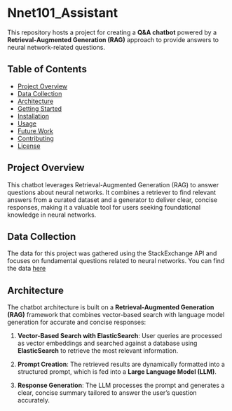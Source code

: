# Nnet101_Assistant

This repository hosts a project for creating a **Q&A chatbot** powered by a **Retrieval-Augmented Generation (RAG)** approach to provide answers to neural network-related questions.

## Table of Contents

- [Project Overview](#project-overview)
- [Data Collection](#data-collection)
- [Architecture](#architecture)
- [Getting Started](#getting-started)
- [Installation](#installation)
- [Usage](#usage)
- [Future Work](#future-work)
- [Contributing](#contributing)
- [License](#license)


## Project Overview
This chatbot leverages Retrieval-Augmented Generation (RAG) to answer questions about neural networks. It combines a retriever to find relevant answers from a curated dataset and a generator to deliver clear, concise responses, making it a valuable tool for users seeking foundational knowledge in neural networks.

## Data Collection
The data for this project was gathered using the StackExchange API and focuses on fundamental questions related to neural networks.
You can find the data [here](https://github.com/hariprasath-v/Nnet101_Assistant/blob/main/data/Stackoverflow_data(neural_networks_stats)_pre_processed_Gemini_LLM.csv)

## Architecture
The chatbot architecture is built on a **Retrieval-Augmented Generation (RAG)** framework that combines vector-based search with language model generation for accurate and concise responses:

1. **Vector-Based Search with ElasticSearch**: User queries are processed as vector embeddings and searched against a database using **ElasticSearch** to retrieve the most relevant information.

2. **Prompt Creation**: The retrieved results are dynamically formatted into a structured prompt, which is fed into a **Large Language Model (LLM)**.

3. **Response Generation**: The LLM processes the prompt and generates a clear, concise summary tailored to answer the user’s question accurately.

